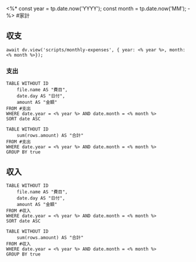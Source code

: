 <%*
const year = tp.date.now('YYYY');
const month = tp.date.now('MM');
-%>
#家計
## 収支
```dataviewjs
await dv.view('scripts/monthly-expenses', { year: <% year %>, month: <% month %>});
```
### 支出
```dataview
TABLE WITHOUT ID
    file.name AS "費目",
    date.day AS "日付",
    amount AS "金額"
FROM #支出
WHERE date.year = <% year %> AND date.month = <% month %>
SORT date ASC
```
```dataview
TABLE WITHOUT ID
    sum(rows.amount) AS "合計"
FROM #支出
WHERE date.year = <% year %> AND date.month = <% month %>
GROUP BY true
```
## 収入
```dataview
TABLE WITHOUT ID
    file.name AS "費目",
    date.day AS "日付",
    amount AS "金額"
FROM #収入
WHERE date.year = <% year %> AND date.month = <% month %>
SORT date ASC
```
```dataview
TABLE WITHOUT ID
    sum(rows.amount) AS "合計"
FROM #収入
WHERE date.year = <% year %> AND date.month = <% month %>
GROUP BY true
```
